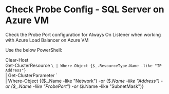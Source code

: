 # Check Probe Config - SQL Server on Azure VM
Check the Probe Port configuration for Always On Listener when working with Azure Load Balancer on Azure VM

Use the below PowerShell:

Clear-Host\
Get-ClusterResource `\
| Where-Object {$_.ResourceType.Name -like "IP Address"} `\
| Get-ClusterParameter `\
| Where-Object {($_.Name -like "Network") -or ($_.Name -like "Address") -or ($_.Name -like "ProbePort") -or ($_.Name -like "SubnetMask")}
